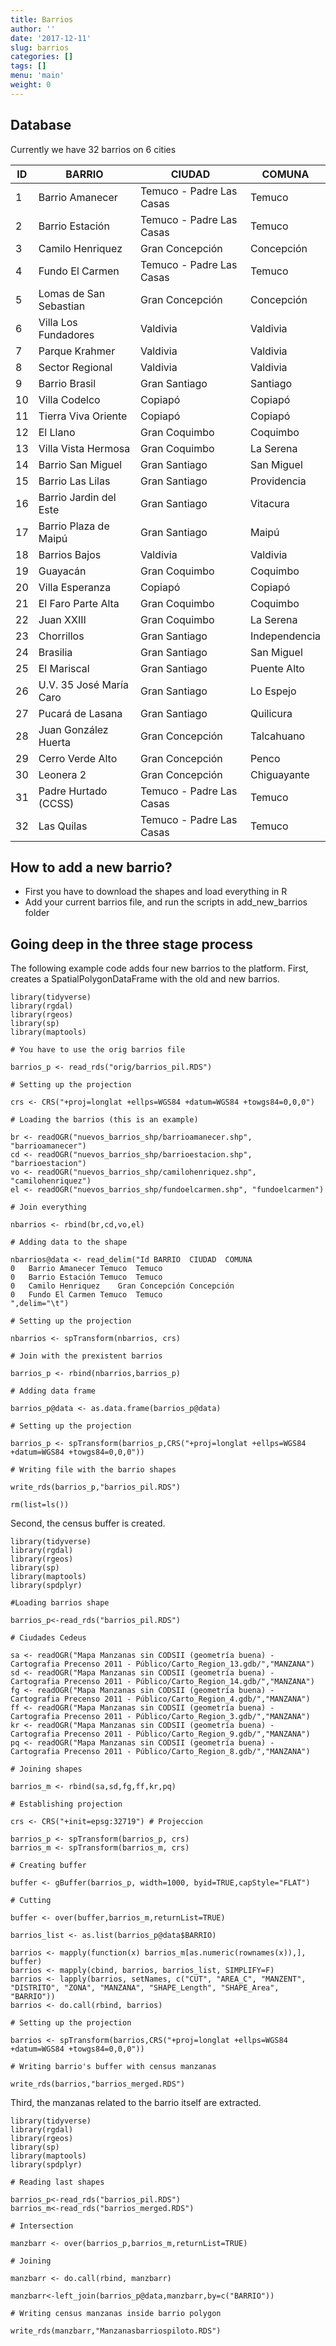 ```yaml
---
title: Barrios
author: ''
date: '2017-12-11'
slug: barrios
categories: []
tags: []
menu: 'main'
weight: 0
---
```


## Database

Currently we have 32 barrios on 6 cities

| ID                         | BARRIO                                        | CIUDAD                      | COMUNA        |
|----------------------------|-----------------------------------------------|-----------------------------|---------------|
| 1                          | Barrio Amanecer                               | Temuco - Padre Las Casas    | Temuco        |
| 2                          | Barrio Estación                               | Temuco - Padre Las Casas    | Temuco        |
| 3                          | Camilo Henriquez                              | Gran Concepción             | Concepción    |
| 4                          | Fundo El Carmen                               | Temuco - Padre Las Casas    | Temuco        |
| 5                          | Lomas de San Sebastian                        | Gran Concepción             | Concepción    |
| 6                          | Villa Los Fundadores                          | Valdivia                    | Valdivia      |
| 7                          | Parque Krahmer                                | Valdivia                    | Valdivia      |
| 8                          | Sector Regional                               | Valdivia                    | Valdivia      |
| 9                          | Barrio Brasil                                 | Gran Santiago               | Santiago      |
| 10                         | Villa Codelco                                 | Copiapó                     | Copiapó       |
| 11                         | Tierra Viva Oriente                           | Copiapó                     | Copiapó       |
| 12                         | El Llano                                      | Gran Coquimbo               | Coquimbo      |
| 13                         | Villa Vista Hermosa                           | Gran Coquimbo               | La Serena     |
| 14                         | Barrio San Miguel                             | Gran Santiago               | San Miguel    |
| 15                         | Barrio Las Lilas                              | Gran Santiago               | Providencia   |
| 16                         | Barrio Jardin del Este                        | Gran Santiago               | Vitacura      |
| 17                         | Barrio Plaza de Maipú                         | Gran Santiago               | Maipú         |
| 18                         | Barrios Bajos                                 | Valdivia                    | Valdivia      |
| 19                         | Guayacán                                      | Gran Coquimbo               | Coquimbo      |
| 20                         | Villa Esperanza                               | Copiapó                     | Copiapó       |
| 21                         | El Faro Parte Alta                            | Gran Coquimbo               | Coquimbo      |
| 22                         | Juan XXIII                                    | Gran Coquimbo               | La Serena     |
| 23                         | Chorrillos                                    | Gran Santiago               | Independencia |
| 24                         | Brasilia                                      | Gran Santiago               | San Miguel    |
| 25                         | El Mariscal                                   | Gran Santiago               | Puente Alto   |
| 26                         | U.V. 35 José María Caro                       | Gran Santiago               | Lo Espejo     |
| 27                         | Pucará de Lasana                              | Gran Santiago               | Quilicura     |
| 28                         | Juan González Huerta                          | Gran Concepción             | Talcahuano    |
| 29                         | Cerro Verde Alto                              | Gran Concepción             | Penco         |
| 30                         | Leonera 2                                     | Gran Concepción             | Chiguayante   |
| 31                         | Padre Hurtado (CCSS)                          | Temuco - Padre Las Casas    | Temuco        |
| 32                         | Las Quilas                                    | Temuco - Padre Las Casas    | Temuco        |

## How to add a new barrio?

- First you have to download the shapes and load everything in R
- Add your current barrios file, and run the scripts in add_new_barrios folder

## Going deep in the three stage process

The following example code adds four new barrios to the platform. First, creates a SpatialPolygonDataFrame with the old and new barrios.

```
library(tidyverse)
library(rgdal)
library(rgeos)
library(sp)
library(maptools)

# You have to use the orig barrios file

barrios_p <- read_rds("orig/barrios_pil.RDS")

# Setting up the projection

crs <- CRS("+proj=longlat +ellps=WGS84 +datum=WGS84 +towgs84=0,0,0")

# Loading the barrios (this is an example)

br <- readOGR("nuevos_barrios_shp/barrioamanecer.shp", "barrioamanecer")
cd <- readOGR("nuevos_barrios_shp/barrioestacion.shp", "barrioestacion")
vo <- readOGR("nuevos_barrios_shp/camilohenriquez.shp", "camilohenriquez")
el <- readOGR("nuevos_barrios_shp/fundoelcarmen.shp", "fundoelcarmen")

# Join everything

nbarrios <- rbind(br,cd,vo,el)

# Adding data to the shape

nbarrios@data <- read_delim("Id	BARRIO	CIUDAD	COMUNA
0	Barrio Amanecer	Temuco	Temuco
0	Barrio Estación	Temuco	Temuco
0	Camilo Henriquez	Gran Concepción	Concepción
0	Fundo El Carmen	Temuco	Temuco
",delim="\t")

# Setting up the projection

nbarrios <- spTransform(nbarrios, crs)

# Join with the prexistent barrios 

barrios_p <- rbind(nbarrios,barrios_p)

# Adding data frame

barrios_p@data <- as.data.frame(barrios_p@data)

# Setting up the projection

barrios_p <- spTransform(barrios_p,CRS("+proj=longlat +ellps=WGS84 +datum=WGS84 +towgs84=0,0,0"))

# Writing file with the barrio shapes

write_rds(barrios_p,"barrios_pil.RDS")

rm(list=ls())
```

Second, the census buffer is created.

```
library(tidyverse)
library(rgdal)
library(rgeos)
library(sp)
library(maptools)
library(spdplyr)

#Loading barrios shape

barrios_p<-read_rds("barrios_pil.RDS")

# Ciudades Cedeus

sa <- readOGR("Mapa Manzanas sin CODSII (geometría buena) - Cartografia Precenso 2011 - Público/Carto_Region_13.gdb/","MANZANA")
sd <- readOGR("Mapa Manzanas sin CODSII (geometría buena) - Cartografia Precenso 2011 - Público/Carto_Region_14.gdb/","MANZANA")
fg <- readOGR("Mapa Manzanas sin CODSII (geometría buena) - Cartografia Precenso 2011 - Público/Carto_Region_4.gdb/","MANZANA")
ff <- readOGR("Mapa Manzanas sin CODSII (geometría buena) - Cartografia Precenso 2011 - Público/Carto_Region_3.gdb/","MANZANA")
kr <- readOGR("Mapa Manzanas sin CODSII (geometría buena) - Cartografia Precenso 2011 - Público/Carto_Region_9.gdb/","MANZANA")
pq <- readOGR("Mapa Manzanas sin CODSII (geometría buena) - Cartografia Precenso 2011 - Público/Carto_Region_8.gdb/","MANZANA")

# Joining shapes

barrios_m <- rbind(sa,sd,fg,ff,kr,pq)

# Establishing projection

crs <- CRS("+init=epsg:32719") # Projeccion

barrios_p <- spTransform(barrios_p, crs) 
barrios_m <- spTransform(barrios_m, crs)

# Creating buffer

buffer <- gBuffer(barrios_p, width=1000, byid=TRUE,capStyle="FLAT")

# Cutting

buffer <- over(buffer,barrios_m,returnList=TRUE)

barrios_list <- as.list(barrios_p@data$BARRIO)

barrios <- mapply(function(x) barrios_m[as.numeric(rownames(x)),], buffer)
barrios <- mapply(cbind, barrios, barrios_list, SIMPLIFY=F)
barrios <- lapply(barrios, setNames, c("CUT", "AREA_C", "MANZENT", "DISTRITO", "ZONA", "MANZANA", "SHAPE_Length", "SHAPE_Area", "BARRIO"))
barrios <- do.call(rbind, barrios)

# Setting up the projection

barrios <- spTransform(barrios,CRS("+proj=longlat +ellps=WGS84 +datum=WGS84 +towgs84=0,0,0"))

# Writing barrio's buffer with census manzanas

write_rds(barrios,"barrios_merged.RDS")
```

Third, the manzanas related to the barrio itself are extracted.

```
library(tidyverse)
library(rgdal)
library(rgeos)
library(sp)
library(maptools)
library(spdplyr)

# Reading last shapes

barrios_p<-read_rds("barrios_pil.RDS")
barrios_m<-read_rds("barrios_merged.RDS")

# Intersection

manzbarr <- over(barrios_p,barrios_m,returnList=TRUE)

# Joining

manzbarr <- do.call(rbind, manzbarr)

manzbarr<-left_join(barrios_p@data,manzbarr,by=c("BARRIO"))

# Writing census manzanas inside barrio polygon 

write_rds(manzbarr,"Manzanasbarriospiloto.RDS")
```